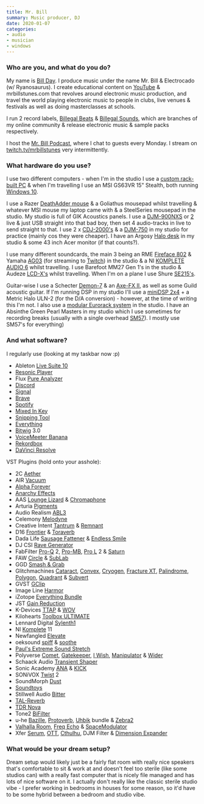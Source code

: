 ```yaml
---
title: Mr. Bill
summary: Music producer, DJ 
date: 2020-01-07
categories:
- audio
- musician 
- windows
---
```


### Who are you, and what do you do?

My name is [Bill Day](https://live.mrbillstunes.com/ "Bill's website."). I produce music under the name Mr. Bill & Electrocado (w/ Ryanosaurus). I create educational content on [YouTube](https://www.youtube.com/user/MrBillsTunes "Bill's YouTube account.") & mrbillstunes.com that revolves around electronic music production, and travel the world playing electronic music to people in clubs, live venues & festivals as well as doing masterclasses at schools.

I run 2 record labels, [Billegal Beats](https://billegalbeats.com/ "Bill's glitch label.") & [Billegal Sounds](https://splice.com/sounds/billegal-sounds "Bill's sample packs label."), which are branches of my online community & release electronic music & sample packs respectively.

I host the [Mr. Bill Podcast](https://podcasts.apple.com/au/podcast/the-mr-bill-podcast/id1480159954 "Bill's podcast."), where I chat to guests every Monday. I stream on [twitch.tv/mrbillstunes](https://www.twitch.tv/mrbillstunes "Bill's Twitch account.") very intermittently.

### What hardware do you use?

I use two different computers - when I'm in the studio I use a [custom rack-built PC](https://au.pcpartpicker.com/list/v8VQhq "Bill's Windows computer on PCPartPicker.") & when I'm travelling I use an MSI GS63VR 15" Stealth, both running [Windows 10][windows-10].

I use a Razer [DeathAdder mouse][deathadder-elite] & a Goliathus mousepad whilst travelling & whatever MSI mouse my laptop came with & a SteelSeries mousepad in the studio. My studio is full of GIK Acoustics panels. I use a [DJM-900NXS][] or [2][djm-900nxs2] live & just USB straight into that bad boy, then set 4 audio-tracks in live to send straight to that. I use 2 x [CDJ-2000's][cdj-2000] & a [DJM-750][] in my studio for practice (mainly cos they were cheaper). I have an Argosy [Halo desk][halo] in my studio & some 43 inch Acer monitor (if that counts?).

I use many different soundcards, the main 3 being an RME [Fireface 802][fireface-802] & Yamaha [AG03][] (for streaming to [Twitch][]) in the studio & a NI [KOMPLETE AUDIO 6][komplete-audio-6] whilst travelling. I use Barefoot MM27 Gen 1's in the studio & Audeze [LCD-X's][lcd-x] whilst travelling. When I'm on a plane I use Shure [SE215's][se215].

Guitar-wise I use a Schecter [Demon-7][] & an [Axe-FX II][axe-fx-ii], as well as some Guild acoustic guitar. If I'm running DSP in my studio I'll use a [miniDSP 2x4][minidsp-2x4] + a Metric Halo ULN-2 (for the D/A conversion) - however, at the time of writing this I'm not. I also use a [modular Eurorack system](https://www.modulargrid.net/e/racks/view/499303 "Bill's rack system.") in the studio. I have an Absinthe Green Pearl Masters in my studio which I use sometimes for recording breaks (usually with a single overhead [SM57][]). I mostly use SM57's for everything)

### And what software?

I regularly use (looking at my taskbar now :p)

- Ableton [Live Suite 10][live]
- [Resonic Player][resonic-player]
- Flux [Pure Analyzer][pure-analyzer]
- [Discord][]
- [Signal][]
- [Brave][]
- [Spotify][]
- [Mixed In Key][mixed-in-key]
- [Snipping Tool][snipping-tool]
- [Everything][]
- [Bitwig][bitwig-studio] 3.0
- [VoiceMeeter Banana][voicemeeter-banana]
- [Rekordbox][]
- [DaVinci Resolve][davinci-resolve]

VST Plugins (hold onto your asshole):

- 2C [Aether][]
- AIR [Vacuum][]
- [Alpha Forever][alpha-forever]
- [Anarchy Effects][anarchy-effects]
- AAS [Lounge Lizard][lounge-lizard] & [Chromaphone][]
- Arturia [Pigments][]
- Audio Realism [ABL3][base-line]
- Celemony [Melodyne][]
- Creative Intent [Tantrum][] & [Remnant][]
- D16 [Frontier][] & [Toraverb][]
- Dada Life [Sausage Fattener][sausage-fattener] & [Endless Smile][endless-smile]
- DJ CSI [Rave Generator][rave-generator]
- FabFilter [Pro-Q][] 2, [Pro-MB][], [Pro L][pro-l] 2 & [Saturn][]
- FAW [Circle][] & [SubLab][]
- GGD [Smash & Grab][smash-and-grab]
- Glitchmachines [Cataract][], [Convex][], [Cryogen][], [Fracture XT][fracture-xt], [Palindrome][], [Polygon][], [Quadrant][] & [Subvert][]
- GVST [GClip][]
- Image Line [Harmor][]
- iZotope [Everything Bundle][everything-bundle]
- JST [Gain Reduction][gain-reduction]
- K-Devices [TTAP][] & [WOV][]
- Kilohearts [Toolbox ULTIMATE][toolbox-ultimate]
- Lennard Digital [Sylenth1][]
- NI [Komplete][] 11
- Newfangled [Elevate][]
- oeksound [spiff][] & [soothe][]
- [Paul's Extreme Sound Stretch][pauls-extreme-sound-stretch]
- Polyverse [Comet][], [Gatekeeper][], [I Wish][i-wish], [Manipulator][] & [Wider][]
- Schaack Audio [Transient Shaper][transient-shaper]
- Sonic Academy [ANA][] & [KICK][]
- SONiVOX [Twist][] 2
- SoundMorph [Dust][]
- [Soundtoys][]
- Stillwell Audio [Bitter][]
- [TAL-Reverb][]
- [TDR Nova][tdr-nova]
- Tone2 [BiFilter][]
- u-he [Bazille][], [Protoverb][], [Uhbik][] bundle & [Zebra2][]
- [Valhalla Room][room], [Freq Echo][freq-echo] & [SpaceModulator][]
- Xfer [Serum][], [OTT][], [Cthulhu][], DJM Filter & [Dimension Expander][dimension-expander]

### What would be your dream setup?

Dream setup would likely just be a fairly flat room with really nice speakers that's comfortable to sit & work at and doesn't feel too sterile (like some studios can) with a really fast computer that is nicely file managed and has lots of nice software on it. I actually don't really like the classic sterile studio vibe - I prefer working in bedrooms in houses for some reason, so it'd have to be some hybrid between a bedroom and studio vibe.

[aether]: https://www.2caudio.com/products/aether/ "A reverb plugin."
[ag03]: https://usa.yamaha.com/products/music_production/interfaces/ag_series/index.html "A three channel USB mixing console."
[alpha-forever]: https://www.afmodular.com/ "A VST plugin for creating custom instruments."
[ana]: https://www.sonicacademy.com/products/ana-2 "A synth audio plugin."
[anarchy-effects]: http://ww7.anarchy-rhythms.com/ "An effects/drum machine plugin."
[axe-fx-ii]: https://www.fractalaudio.com/p-axe-fx-ii-preamp-fx-processor/ "A preamp."
[base-line]: https://www.audiorealism.se/audiorealism-bass-line-3.html "A 303 emulator audio plugin."
[bazille]: https://u-he.com/products/bazille/ "An audio plugin."
[bifilter]: https://www.tone2.com/bifilter2.html "A multi-mode filter audio plugin."
[bitter]: https://www.stillwellaudio.com/plugins/bitter/ "A bit analysis audio plugin."
[bitwig-studio]: https://www.bitwig.com/en/bitwig-studio.html/ "Digital audio workstation software."
[brave]: https://brave.com/ "A web browser."
[cataract]: https://glitchmachines.com/products/cataract/ "A multiplexer audio plugin."
[cdj-2000]: https://www.pioneerdj.com/ja-jp/product/player/archive/cdj-2000/black/overview/ "A DJ deck."
[chromaphone]: https://www.applied-acoustics.com/chromaphone-3/ "An acoustic object synthesiser audio plugin."
[circle]: https://futureaudioworkshop.com/circle/ "A synth audio plugin."
[comet]: https://polyversemusic.com/products/comet/ "A reverb audio plugin."
[convex]: https://glitchmachines.com/products/convex/ "A multi-effects audio plugin."
[cryogen]: https://glitchmachines.com/products/cryogen/ "An effects audio plugin."
[cthulhu]: https://xferrecords.com/products/cthulhu "A chords audio plugin."
[davinci-resolve]: https://www.blackmagicdesign.com/products/davinciresolve "Colour correction software."
[deathadder-elite]: https://www.razer.com:443/gaming-mice/razer-deathadder-elite "A gaming mouse."
[demon-7]: https://www.schecterguitars.com/guitars/demon/demon-7-aged-satin-black-detail "An electric guitar."
[dimension-expander]: https://xferrecords.com/freeware "An audio plugin."
[discord]: https://discord.com/ "A voice and text chat service."
[djm-750]: http://web.archive.org/web/20190421190958/https://www.pioneerelectronics.com/PUSA/DJ/Mixers/DJM-750 "A DJ mixer."
[djm-900nxs2]: https://www.pioneerdj.com/en-us/product/mixer/archive/djm-900nxs2/black/overview/ "A DJ mixer."
[djm-900nxs]: https://www.pioneerdj.com/en/product/mixer/djm-900nxs/black/overview/ "A MIDI mixer."
[dust]: https://www.soundmorph.com/product/49/dust "An audio plugin."
[elevate]: https://www.eventideaudio.com/plug-ins/elevate-mastering-bundle/ "An equaliser plugin."
[endless-smile]: http://web.archive.org/web/20210801104509/https://www.dadalife.com/plugin/ "An effects audio plugin."
[everything-bundle]: https://www.izotope.com/en/products/everything-bundle.html "A giant collection of audio plugins."
[everything]: https://en.wikipedia.org/wiki/Everything_(software) "Windows software for finding and opening files."
[fireface-802]: https://www.rme-audio.de/fireface-802.html "A sixty channel USB/FireWire audio interface."
[fracture-xt]: https://glitchmachines.com/products/fracturext/ "A glitch effects audio plugin."
[freq-echo]: https://valhalladsp.com/shop/delay/valhalla-freq-echo/ "An echo audio plugin."
[frontier]: http://frontier.userland.com/ "A web development/serving platform."
[gain-reduction]: https://joeysturgistones.com/collections/mixing-plugins/products/gain-reduction-2 "An audio plugin."
[gatekeeper]: https://polyversemusic.com/products/gatekeeper/ "A volume modulation audio plugin."
[gclip]: https://www.gvst.co.uk/gclip.htm "A wave-shaping audio plugin."
[halo]: https://argosyconsole.com/Halo/ "An ergonomic desk."
[harmor]: https://www.image-line.com/fl-studio/plugins/harmor/ "A synth plugin."
[i-wish]: https://polyversemusic.com/products/i-wish/ "A pitch freezing audio plugin."
[kick]: https://www.sonicacademy.com/products/kick-2 "A drum synth plugin."
[komplete-audio-6]: https://www.native-instruments.com/en/products/komplete/audio-interfaces/komplete-audio-6/ "A 6-channel audio interface."
[komplete]: https://www.native-instruments.com/en/catalog/komplete/ "An instruments and sound effect collection."
[lcd-x]: https://www.audeze.com/products/lcd-x "A pair of pro headphones."
[live]: https://www.ableton.com/en/live/ "Musical creation software."
[lounge-lizard]: https://www.applied-acoustics.com/lounge-lizard-ep-4/ "An electric piano synth plugin."
[manipulator]: https://polyversemusic.com/products/manipulator/ "A voice transforming audio plugin."
[melodyne]: https://www.celemony.com/en/melodyne/what-is-melodyne "Specialised audio editing software."
[minidsp-2x4]: https://www.minidsp.com/products/minidsp-in-a-box/minidsp-2x4 "A digital signal processor."
[mixed-in-key]: https://mixedinkey.com/ "Mixing software for DJs."
[ott]: https://xferrecords.com/freeware "A compressor audio plugin."
[palindrome]: https://glitchmachines.com/products/palindrome/ "A morph plotting audio plugin."
[pauls-extreme-sound-stretch]: https://hypermammut.sourceforge.net/paulstretch/ "Software for stretching out audio."
[pigments]: https://www.arturia.com/products/software-instruments/pigments/overview "An analog synth plugin."
[polygon]: https://glitchmachines.com/products/polygon/ "A sampler audio plugin."
[pro-l]: http://web.archive.org/web/20170312044112/http://www.fabfilter.com:80/products/pro-l.php "A limiter audio plugin."
[pro-mb]: https://www.fabfilter.com/products/pro-mb-multiband-compressor-plug-in "A compressor audio plugin."
[pro-q]: https://www.fabfilter.com/products/pro-q-3-equalizer-plug-in "An equaliser audio plugin."
[protoverb]: https://u-he.com/products/protoverb/ "A reverb audio plugin."
[pure-analyzer]: https://www.flux.audio/project/flux-analyzer/ "Audio analysis software."
[quadrant]: https://glitchmachines.com/products/quadrant/ "An effects audio plugin."
[rave-generator]: https://blog.wavosaur.com/rave-generator-vst-free-90s-stab-synth/ "An audio plugin."
[rekordbox]: https://rekordbox.com/en/ "DJing software."
[remnant]: https://www.creativeintent.co/products/remnant "A grain delay audio plugin."
[resonic-player]: https://resonic.at/player "An audio and sample player."
[room]: https://valhalladsp.com/shop/reverb/valhalla-room/ "A reverb audio plugin."
[saturn]: https://www.fabfilter.com/products/saturn-2-multiband-distortion-saturation-plug-in "A distortion audio plugin."
[sausage-fattener]: http://web.archive.org/web/20220811180219/https://dadalife.com/sausage-fattener/ "An effects audio plugin."
[se215]: http://web.archive.org/web/20150718035609/http://www.shure.com:80/americas/products/earphones-headphones/se-earphones/se215-sound-isolating-earphones "In-ear sound isolating headphones."
[serum]: https://xferrecords.com/products/serum/ "A synth plugin."
[signal]: https://en.wikipedia.org/wiki/Signal_%28software%29 "An encrypted messaging service."
[sm57]: https://www.shure.com:443/americas/products/microphones/sm/sm57-instrument-microphone "An instrument microphone."
[smash-and-grab]: https://www.getgooddrums.com/products/smash-and-grab "A drum compressor audio plugin."
[snipping-tool]: https://en.wikipedia.org/wiki/Snipping_Tool "Screenshot software included with Windows."
[soothe]: https://oeksound.com/plugins/soothe/ "A vocal processor audio plugin."
[soundtoys]: https://www.soundtoys.com/ "A collection of audio plugins."
[spacemodulator]: https://valhalladsp.com/shop/modulation/valhalla-space-modulator/ "An audio plugin."
[spiff]: https://oeksound.com/plugins/spiff/ "A transient audio plugin."
[spotify]: https://open.spotify.com/__noul__?pfhp=2c2ccb58-8a92-4713-a1c0-8b43b3090b49 "A music streaming service."
[sublab]: https://futureaudioworkshop.com/ "A bass synth audio plugin."
[subvert]: https://glitchmachines.com/products/subvert/ "A distortion audio plugin."
[sylenth1]: https://www.lennardigital.com/sylenth1/ "A virtual analog synth plugin."
[tal-reverb]: https://tal-software.com/products/tal-reverb "A reverb audio plugin."
[tantrum]: https://www.creativeintent.co/products/tantrum "A distortion audio plugin."
[tdr-nova]: https://www.tokyodawn.net/tdr-nova/ "A dynamic equaliser plugin."
[toolbox-ultimate]: https://kilohearts.com/products/kilohearts_ultimate "A collection of audio plugins."
[toraverb]: https://d16.pl/toraverb "A reverb audio plugin."
[transient-shaper]: https://schaack-audio.com/ts.shtml "An audio plugin."
[ttap]: https://k-devices.com/products/ttap/ "A delay audio plugin."
[twist]: http://www.sonivoxmi.com/products/details/twist-spectral-morphing-synthesizer "A spectral morphing synth plugin."
[twitch]: http://web.archive.org/web/20230525093711/https://www.twitch.tv/ "A video broadcasting service."
[uhbik]: https://u-he.com/products/uhbik/ "A collection of audio plugins."
[vacuum]: http://web.archive.org/web/20211205150757/https://www.airmusictech.com/product/vacuum "A vintage synth plugin."
[voicemeeter-banana]: https://vb-audio.com/Voicemeeter/banana.htm "Audio mixing software."
[wider]: https://polyversemusic.com/products/wider/ "A stereo expanding audio plugin."
[windows-10]: https://en.wikipedia.org/wiki/Windows_10 "An operating system."
[wov]: https://k-devices.com/products/wov/ "An audio plugin."
[zebra2]: https://u-he.com/products/zebra-legacy/zebra-legacy.html/ "An audio plugin."
